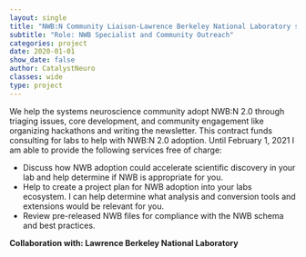 ```yaml
---
layout: single
title: "NWB:N Community Liaison-Lawrence Berkeley National Laboratory sponsored  by Kavli Foundation"
subtitle: "Role: NWB Specialist and Community Outreach"
categories: project
date: 2020-01-01
show_date: false
author: CatalystNeuro
classes: wide
type: project
---
```


We help the systems neuroscience community adopt NWB:N 2.0 through triaging issues, core development, and community engagement like organizing hackathons and writing the newsletter. This contract funds consulting for labs to help with NWB:N 2.0 adoption. Until February 1, 2021 I am able to provide the following services free of charge:
- Discuss how NWB adoption could accelerate scientific discovery in your lab and help determine if NWB is appropriate for you.
- Help to create a project plan for NWB adoption into your labs ecosystem.  I can help determine what analysis and conversion tools and extensions would be relevant for you.
- Review pre-released NWB files for compliance with the NWB schema and best practices.

<strong>Collaboration with: Lawrence Berkeley National Laboratory<strong>